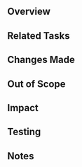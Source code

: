 ## Overview

<!-- Background, purpose, and overview of this PR -->

## Related Tasks

<!-- Links to related Issues or tickets. For Issues, use "#<IssueNumber>" to create a link -->

## Changes Made

<!-- What did you do in this PR? -->

## Out of Scope

<!-- What is not included in this PR? -->

## Impact

<!-- Areas affected by this change and impact on other features -->

## Testing

<!-- Test methods and results -->

## Notes

<!-- Additional information for reviewers or things to remember -->

